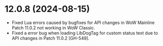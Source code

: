 # 12.0.8 (2024-08-15)

* Fixed Lua errors caused by bugfixes for API changes in WoW Mainline Patch 11.0.2 not working in WoW Classic.
* Fixed a error bug when loading LibDogTag for custom status text due to API changes in Patch 11.0.2 [GH-549].
